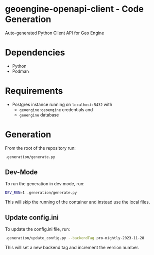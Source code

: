# geoengine-openapi-client - Code Generation

Auto-generated Python Client API for Geo Engine

# Dependencies

- Python
- Podman

# Requirements

- Postgres instance running on `localhost:5432` with
  - `geoengine:geoengine` credentials and
  - `geoengine` database

# Generation

From the root of the repository run:

```bash
.generation/generate.py
```

## Dev-Mode

To run the generation in dev mode, run:

```bash
DEV_RUN=1 .generation/generate.py
```

This will skip the running of the container and instead use the local files.

## Update config.ini

To update the config.ini file, run:

```bash
.generation/update_config.py --backendTag pro-nightly-2023-11-28
```

This will set a new backend tag and increment the version number.
